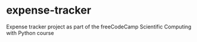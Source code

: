 # expense-tracker
Expense tracker project as part of the freeCodeCamp Scientific Computing with Python course
